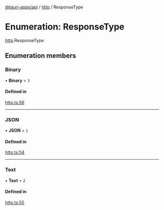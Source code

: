 [@tauri-apps/api](../README.md) / [http](../modules/http.md) / ResponseType

# Enumeration: ResponseType

[http](../modules/http.md).ResponseType

## Enumeration members

### Binary

• **Binary** = `3`

#### Defined in

[http.ts:56](https://github.com/tauri-apps/tauri/blob/a073f27/tooling/api/src/http.ts#L56)

___

### JSON

• **JSON** = `1`

#### Defined in

[http.ts:54](https://github.com/tauri-apps/tauri/blob/a073f27/tooling/api/src/http.ts#L54)

___

### Text

• **Text** = `2`

#### Defined in

[http.ts:55](https://github.com/tauri-apps/tauri/blob/a073f27/tooling/api/src/http.ts#L55)
